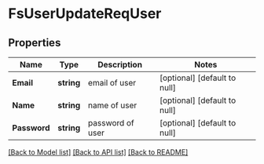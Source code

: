 # FsUserUpdateReqUser

## Properties
Name | Type | Description | Notes
------------ | ------------- | ------------- | -------------
**Email** | **string** | email of user | [optional] [default to null]
**Name** | **string** | name of user | [optional] [default to null]
**Password** | **string** | password of user | [optional] [default to null]

[[Back to Model list]](../README.md#documentation-for-models) [[Back to API list]](../README.md#documentation-for-api-endpoints) [[Back to README]](../README.md)


